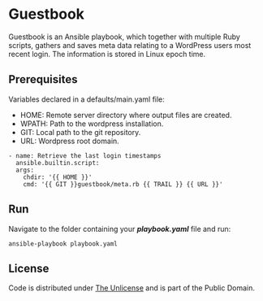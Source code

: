 # Guestbook

Guestbook is an Ansible playbook, which together with multiple Ruby scripts, gathers and saves meta data relating to a WordPress users most recent login. The information is stored in Linux epoch time.

## Prerequisites

Variables declared in a defaults/main.yaml file:

- HOME: Remote server directory where output files are created.
- WPATH: Path to the wordpress installation.
- GIT: Local path to the git repository.
- URL: Wordpress root domain.

```console
- name: Retrieve the last login timestamps
  ansible.builtin.script:
  args:
    chdir: '{{ HOME }}'
    cmd: '{{ GIT }}guestbook/meta.rb {{ TRAIL }} {{ URL }}'
```

## Run

Navigate to the folder containing your ***playbook.yaml*** file and run:

```console
ansible-playbook playbook.yaml
```

## License

Code is distributed under [The Unlicense](https://github.com/nausicaan/free/blob/main/LICENSE.md) and is part of the Public Domain.

